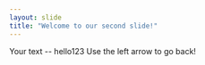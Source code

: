 ```yaml
---
layout: slide
title: "Welcome to our second slide!"
---
```

Your text -- hello123
Use the left arrow to go back!
